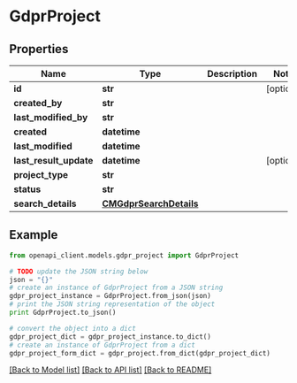 # GdprProject


## Properties
Name | Type | Description | Notes
------------ | ------------- | ------------- | -------------
**id** | **str** |  | [optional] 
**created_by** | **str** |  | 
**last_modified_by** | **str** |  | 
**created** | **datetime** |  | 
**last_modified** | **datetime** |  | 
**last_result_update** | **datetime** |  | [optional] 
**project_type** | **str** |  | 
**status** | **str** |  | 
**search_details** | [**CMGdprSearchDetails**](CMGdprSearchDetails.md) |  | 

## Example

```python
from openapi_client.models.gdpr_project import GdprProject

# TODO update the JSON string below
json = "{}"
# create an instance of GdprProject from a JSON string
gdpr_project_instance = GdprProject.from_json(json)
# print the JSON string representation of the object
print GdprProject.to_json()

# convert the object into a dict
gdpr_project_dict = gdpr_project_instance.to_dict()
# create an instance of GdprProject from a dict
gdpr_project_form_dict = gdpr_project.from_dict(gdpr_project_dict)
```
[[Back to Model list]](../README.md#documentation-for-models) [[Back to API list]](../README.md#documentation-for-api-endpoints) [[Back to README]](../README.md)


